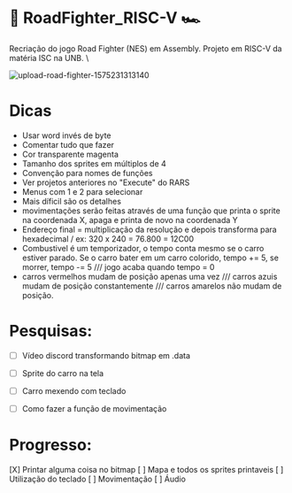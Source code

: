 # 🚗 RoadFighter_RISC-V 🏎
Recriação do jogo Road Fighter (NES) em Assembly. Projeto em RISC-V da matéria ISC na UNB. \

![upload-road-fighter-1575231313140](https://user-images.githubusercontent.com/64702639/160934977-a04cc4e6-6c98-43d6-b299-9f5ba6c1797d.jpeg)

# Dicas
- Usar word invés de byte
- Comentar tudo que fazer
- Cor transparente magenta
- Tamanho dos sprites em múltiplos de 4
- Convenção para nomes de funções
- Ver projetos anteriores no "Execute" do RARS
- Menus com 1 e 2 para selecionar
- Mais díficil são os detalhes
- movimentações serão feitas através de uma função que printa o sprite na coordenada X, apaga e printa de novo na coordenada Y
- Endereço final = multiplicação da resolução e depois transforma para hexadecimal / ex: 320 x 240 = 76.800 = 12C00
- Combustivel é um temporizador, o tempo conta mesmo se o carro estiver parado. Se o carro bater em um carro colorido, tempo += 5, se morrer, tempo -= 5 /// jogo acaba quando tempo = 0
- carros vermelhos mudam de posição apenas uma vez /// carros azuis mudam de posição constantemente /// carros amarelos não mudam de posição.

# Pesquisas:
- [ ] Vídeo discord transformando bitmap em .data
- [ ] Sprite do carro na tela
- [ ] Carro mexendo com teclado
- [ ] Como fazer a função de movimentação



# Progresso:
[X] Printar alguma coisa no bitmap
[ ] Mapa e todos os sprites printaveis
[ ] Utilização do teclado
[ ] Movimentação
[ ] Áudio
